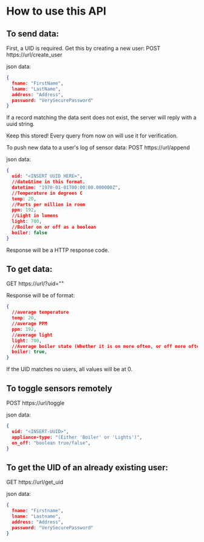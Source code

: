 # How to use this API

## To send data:
First, a UID is required. Get this by creating a new user:
POST https://url/create_user

json data:
```json
{
  fname: "FirstName",
  lname: "LastName",
  address: "Address",
  password: "VerySecurePassword"
}
```
If a record matching the data sent does not exist, the server will reply with a uuid string.

Keep this stored! Every query from now on will use it for verification.

To push new data to a user's log of sensor data:
POST https://url/append

json data:
```json
{
  uid: "<INSERT UUID HERE>",   
  //date&time in this format.
  datetime: "1970-01-01T00:00:00.000000Z", 
  //Temperature in degrees C
  temp: 20,
  //Parts per million in room
  ppm: 192,
  //Light in lumens
  light: 700,
  //Boiler on or off as a boolean
  boiler: false
}
```
Response will be a HTTP response code.
## To get data:
GET https://url/?uid="<INSERT UUID>"

Response will be of format:
```json
{
  //average temperature
  temp: 20,
  //average PPM
  ppm: 192,
  //average light
  light: 700, 
  //Average boiler state (Whether it is on more often, or off more often.)
  boiler: true,
}
```
If the UID matches no users, all values will be at 0.

## To toggle sensors remotely
POST https://url/toggle

json data:
```json
{
  uid: "<INSERT-UUID>",
  appliance-type: "(Either 'Boiler' or 'Lights')",
  on_off: "boolean true/false",
}
```

## To get the UID of an already existing user:
GET https://url/get_uid

json data:
```json
{
  fname: "Firstname",
  lname: "Lastname",
  address: "Address", 
  password: "VerySecurePassword"
}
```
